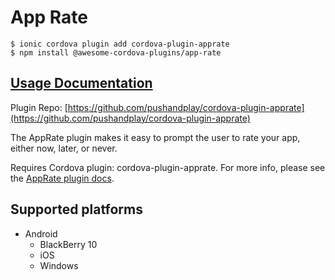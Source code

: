 # App Rate

```
$ ionic cordova plugin add cordova-plugin-apprate
$ npm install @awesome-cordova-plugins/app-rate
```

## [Usage Documentation](https://danielsogl.gitbook.io/awesome-cordova-plugins/plugins/app-rate/)

Plugin Repo: [https://github.com/pushandplay/cordova-plugin-apprate](https://github.com/pushandplay/cordova-plugin-apprate)

The AppRate plugin makes it easy to prompt the user to rate your app, either now, later, or never.

Requires Cordova plugin: cordova-plugin-apprate. For more info, please see the [AppRate plugin docs](https://github.com/pushandplay/cordova-plugin-apprate).

## Supported platforms

- Android
  - BlackBerry 10
  - iOS
  - Windows
  


